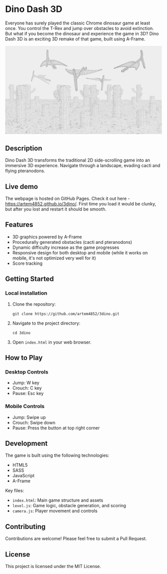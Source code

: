 # Dino Dash 3D

Everyone has surely played the classic Chrome dinosaur game at least once. You control the T-Rex and jump over obstacles to avoid extinction. But what if you become the dinosaur and experience the game in 3D?
Dino Dash 3D is an exciting 3D remake of that game, built using A-Frame.

<!-- <img src="cover_final.png" alt="Dino Dash 3D" width="500"/> -->

![Dino Dash 3D](cover_final.png)

## Description

Dino Dash 3D transforms the traditional 2D side-scrolling game into an immersive 3D experience. Navigate through a landscape, evading cacti and flying pteranodons.

## Live demo

The webpage is hosted on GitHub Pages. Check it out here - https://artem4852.github.io/3dino/. First time you load it would be clunky, but after you lost and restart it should be smooth.

## Features

- 3D graphics powered by A-Frame
- Procedurally generated obstacles (cacti and pteranodons)
- Dynamic difficulty increase as the game progresses
- Responsive design for both desktop and mobile (while it works on mobile, it's not optimized very well for it)
- Score tracking

## Getting Started

### Local installation

1. Clone the repository:
   ```
   git clone https://github.com/artem4852/3dino.git
   ```
2. Navigate to the project directory:
   ```
   cd 3dino
   ```
3. Open `index.html` in your web browser.

## How to Play

### Desktop Controls

- Jump: W key
- Crouch: C key
- Pause: Esc key

### Mobile Controls

- Jump: Swipe up
- Crouch: Swipe down
- Pause: Press the button at top right corner

## Development

The game is built using the following technologies:

- HTML5
- SASS
- JavaScript
- A-Frame

Key files:

- `index.html`: Main game structure and assets
- `level.js`: Game logic, obstacle generation, and scoring
- `camera.js`: Player movement and controls

## Contributing

Contributions are welcome! Please feel free to submit a Pull Request.

## License

This project is licensed under the MIT License.
